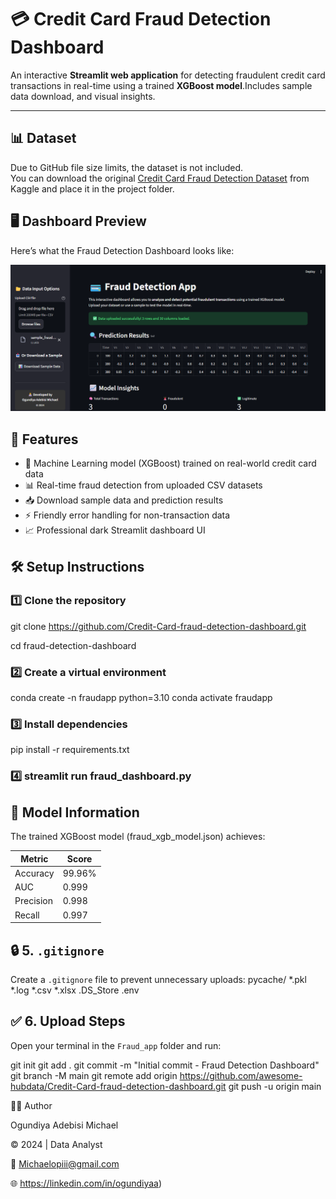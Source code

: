 # 💳 Credit Card Fraud Detection Dashboard

An interactive **Streamlit web application** for detecting fraudulent credit card transactions in real-time using a trained **XGBoost model**.Includes sample data download, and visual insights.

---
## 📊 Dataset
Due to GitHub file size limits, the dataset is not included.  
You can download the original [Credit Card Fraud Detection Dataset](https://www.kaggle.com/mlg-ulb/creditcardfraud) from Kaggle and place it in the project folder.

## 🖥️ Dashboard Preview

Here’s what the Fraud Detection Dashboard looks like:

![Credit Card Fraud Detection Dashboard Preview](dashboard_preview.png)



## 🚀 Features

- 🧠 Machine Learning model (XGBoost) trained on real-world credit card data  
- 📊 Real-time fraud detection from uploaded CSV datasets  
- 📥 Download sample data and prediction results  
- ⚡ Friendly error handling for non-transaction data  
- 📈 Professional dark Streamlit dashboard UI  
  

## 🛠️ Setup Instructions

### 1️⃣ Clone the repository

git clone https://github.com/Credit-Card-fraud-detection-dashboard.git

cd fraud-detection-dashboard

### 2️⃣ Create a virtual environment

conda create -n fraudapp python=3.10
conda activate fraudapp

### 3️⃣ Install dependencies

pip install -r requirements.txt

### 4️⃣ streamlit run fraud_dashboard.py




## 🧩 Model Information

The trained XGBoost model (fraud_xgb_model.json) achieves:

| Metric    | Score  |
| --------- | ------ |
| Accuracy  | 99.96% |
| AUC       | 0.999  |
| Precision | 0.998  |
| Recall    | 0.997  |

##  🔒 5. `.gitignore`

Create a `.gitignore` file to prevent unnecessary uploads:
pycache/
*.pkl
*.log
*.csv
*.xlsx
.DS_Store
.env

## ✅ 6. Upload Steps


Open your terminal in the `Fraud_app` folder and run:

git init
git add .
git commit -m "Initial commit - Fraud Detection Dashboard"
git branch -M main
git remote add origin https://github.com/awesome-hubdata/Credit-Card-fraud-detection-dashboard.git
git push -u origin main

🧑‍💻 Author

Ogundiya Adebisi Michael

© 2024 | Data Analyst 

📧 Michaelopiii@gmail.com 

🌐 https://linkedin.com/in/ogundiyaa)

